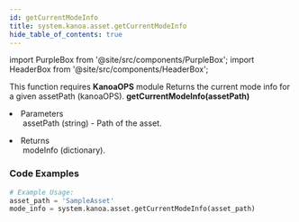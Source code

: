 ```yaml
---
id: getCurrentModeInfo
title: system.kanoa.asset.getCurrentModeInfo
hide_table_of_contents: true
---
```


import PurpleBox from '@site/src/components/PurpleBox';
import HeaderBox from '@site/src/components/HeaderBox';

<PurpleBox>This function requires <b>KanoaOPS</b> module</PurpleBox>
<HeaderBox header="Description">Returns the current mode info for a given assetPath (kanoaOPS).</HeaderBox>
<HeaderBox header="Syntax">
    <b>getCurrentModeInfo(assetPath)</b>
    <li> Parameters <br />
        <ul>assetPath (string) - Path of the asset.</ul>
    </li>
    <li> Returns <br />
        <ul>modeInfo (dictionary).</ul>
    </li>
</HeaderBox>

### Code Examples

```python
# Example Usage:
asset_path = 'SampleAsset'
mode_info = system.kanoa.asset.getCurrentModeInfo(asset_path)
